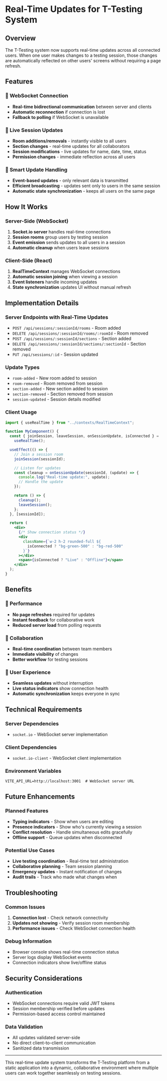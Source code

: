 # Real-Time Updates for T-Testing System

## Overview

The T-Testing system now supports real-time updates across all connected users. When one user makes changes to a testing session, those changes are automatically reflected on other users' screens without requiring a page refresh.

## Features

### 🔌 WebSocket Connection

- **Real-time bidirectional communication** between server and clients
- **Automatic reconnection** if connection is lost
- **Fallback to polling** if WebSocket is unavailable

### 📡 Live Session Updates

- **Room additions/removals** - instantly visible to all users
- **Section changes** - real-time updates for all collaborators
- **Session modifications** - live updates for name, date, time, status
- **Permission changes** - immediate reflection across all users

### 🎯 Smart Update Handling

- **Event-based updates** - only relevant data is transmitted
- **Efficient broadcasting** - updates sent only to users in the same session
- **Automatic state synchronization** - keeps all users on the same page

## How It Works

### Server-Side (WebSocket)

1. **Socket.io server** handles real-time connections
2. **Session rooms** group users by testing session
3. **Event emission** sends updates to all users in a session
4. **Automatic cleanup** when users leave sessions

### Client-Side (React)

1. **RealTimeContext** manages WebSocket connections
2. **Automatic session joining** when viewing a session
3. **Event listeners** handle incoming updates
4. **State synchronization** updates UI without manual refresh

## Implementation Details

### Server Endpoints with Real-Time Updates

- `POST /api/sessions/:sessionId/rooms` - Room added
- `DELETE /api/sessions/:sessionId/rooms/:roomId` - Room removed
- `POST /api/sessions/:sessionId/sections` - Section added
- `DELETE /api/sessions/:sessionId/sections/:sectionId` - Section removed
- `PUT /api/sessions/:id` - Session updated

### Update Types

- `room-added` - New room added to session
- `room-removed` - Room removed from session
- `section-added` - New section added to session
- `section-removed` - Section removed from session
- `session-updated` - Session details modified

### Client Usage

```jsx
import { useRealTime } from "../contexts/RealTimeContext";

function MyComponent() {
  const { joinSession, leaveSession, onSessionUpdate, isConnected } =
    useRealTime();

  useEffect(() => {
    // Join a session room
    joinSession(sessionId);

    // Listen for updates
    const cleanup = onSessionUpdate(sessionId, (update) => {
      console.log("Real-time update:", update);
      // Handle the update
    });

    return () => {
      cleanup();
      leaveSession();
    };
  }, [sessionId]);

  return (
    <div>
      {/* Show connection status */}
      <div
        className={`w-2 h-2 rounded-full ${
          isConnected ? "bg-green-500" : "bg-red-500"
        }`}
      ></div>
      <span>{isConnected ? "Live" : "Offline"}</span>
    </div>
  );
}
```

## Benefits

### 🚀 Performance

- **No page refreshes** required for updates
- **Instant feedback** for collaborative work
- **Reduced server load** from polling requests

### 👥 Collaboration

- **Real-time coordination** between team members
- **Immediate visibility** of changes
- **Better workflow** for testing sessions

### 🎯 User Experience

- **Seamless updates** without interruption
- **Live status indicators** show connection health
- **Automatic synchronization** keeps everyone in sync

## Technical Requirements

### Server Dependencies

- `socket.io` - WebSocket server implementation

### Client Dependencies

- `socket.io-client` - WebSocket client implementation

### Environment Variables

```env
VITE_API_URL=http://localhost:3001  # WebSocket server URL
```

## Future Enhancements

### Planned Features

- **Typing indicators** - Show when users are editing
- **Presence indicators** - Show who's currently viewing a session
- **Conflict resolution** - Handle simultaneous edits gracefully
- **Offline support** - Queue updates when disconnected

### Potential Use Cases

- **Live testing coordination** - Real-time test administration
- **Collaborative planning** - Team session planning
- **Emergency updates** - Instant notification of changes
- **Audit trails** - Track who made what changes when

## Troubleshooting

### Common Issues

1. **Connection lost** - Check network connectivity
2. **Updates not showing** - Verify session room membership
3. **Performance issues** - Check WebSocket connection health

### Debug Information

- Browser console shows real-time connection status
- Server logs display WebSocket events
- Connection indicators show live/offline status

## Security Considerations

### Authentication

- WebSocket connections require valid JWT tokens
- Session membership verified before updates
- Permission-based access control maintained

### Data Validation

- All updates validated server-side
- No direct client-to-client communication
- Sanitized data transmission

---

This real-time update system transforms the T-Testing platform from a static application into a dynamic, collaborative environment where multiple users can work together seamlessly on testing sessions.
